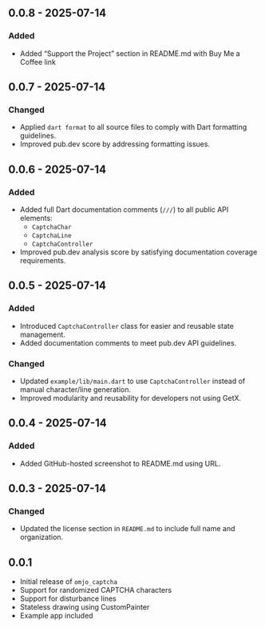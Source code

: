 ## 0.0.8 - 2025-07-14

### Added
- Added “Support the Project” section in README.md with Buy Me a Coffee link

## 0.0.7 - 2025-07-14

### Changed
- Applied `dart format` to all source files to comply with Dart formatting guidelines.
- Improved pub.dev score by addressing formatting issues.

## 0.0.6 - 2025-07-14

### Added
- Added full Dart documentation comments (`///`) to all public API elements:
    - `CaptchaChar`
    - `CaptchaLine`
    - `CaptchaController`
- Improved pub.dev analysis score by satisfying documentation coverage requirements.

## 0.0.5 - 2025-07-14

### Added
- Introduced `CaptchaController` class for easier and reusable state management.
- Added documentation comments to meet pub.dev API guidelines.

### Changed
- Updated `example/lib/main.dart` to use `CaptchaController` instead of manual character/line generation.
- Improved modularity and reusability for developers not using GetX.

## 0.0.4 - 2025-07-14

### Added
- Added GitHub-hosted screenshot to README.md using URL.

## 0.0.3 - 2025-07-14

### Changed
- Updated the license section in `README.md` to include full name and organization.

## 0.0.1

- Initial release of `omjo_captcha`
- Support for randomized CAPTCHA characters
- Support for disturbance lines
- Stateless drawing using CustomPainter
- Example app included